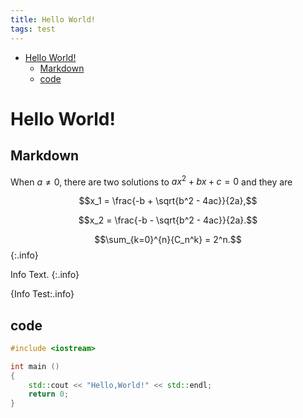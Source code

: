 ```yaml
---
title: Hello World!
tags: test
---
```


<!-- vim-markdown-toc GFM -->

* [Hello World!](#hello-world)
    * [Markdown](#markdown)
    * [code](#code)

<!-- vim-markdown-toc -->

# Hello World!
## Markdown
When $a \ne 0$, there are two solutions to $ax^2 + bx + c = 0$ and they are

$$x_1 = \frac{-b + \sqrt{b^2 - 4ac}}{2a},$$

$$x_2 = \frac{-b - \sqrt{b^2 - 4ac}}{2a}.$$

$$\sum_{k=0}^{n}{C_n^k} = 2^n.$$
{:.info}

Info Text.
{:.info}

{Info Test:.info}

## code
```cpp
#include <iostream>

int main ()
{
    std::cout << "Hello,World!" << std::endl;
    return 0;
}
```
